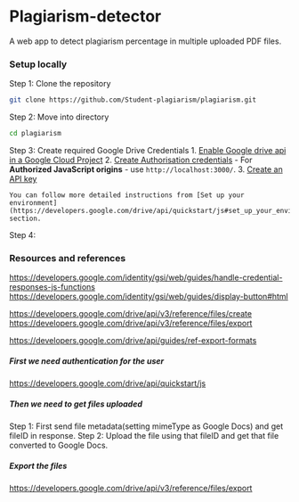 # Plagiarism-detector
A web app to detect plagiarism percentage in multiple uploaded PDF files.

### Setup locally
Step 1: Clone the repository
```bash
git clone https://github.com/Student-plagiarism/plagiarism.git
```
Step 2: Move into directory
```bash
cd plagiarism
```
Step 3: Create required Google Drive Credentials
    1. [Enable Google drive api in a Google Cloud Project](https://console.cloud.google.com/flows/enableapi?apiid=drive.googleapis.com)
    2. [Create Authorisation credentials](https://console.cloud.google.com/apis/credentials)
        - For **Authorized JavaScript origins** - use `http://localhost:3000/`.
    3. [Create an API key](https://console.cloud.google.com/apis/credentials)

    You can follow more detailed instructions from [Set up your environment](https://developers.google.com/drive/api/quickstart/js#set_up_your_environment) section.

Step 4: 


### Resources and references
https://developers.google.com/identity/gsi/web/guides/handle-credential-responses-js-functions
https://developers.google.com/identity/gsi/web/guides/display-button#html

https://developers.google.com/drive/api/v3/reference/files/create
https://developers.google.com/drive/api/v3/reference/files/export

https://developers.google.com/drive/api/guides/ref-export-formats

##### First we need authentication for the user
https://developers.google.com/drive/api/quickstart/js

##### Then we need to get files uploaded
Step 1: First send file metadata(setting mimeType as Google Docs) and get fileID in response.
Step 2: Upload the file using that fileID and get that file converted to Google Docs.

##### Export the files
https://developers.google.com/drive/api/v3/reference/files/export


